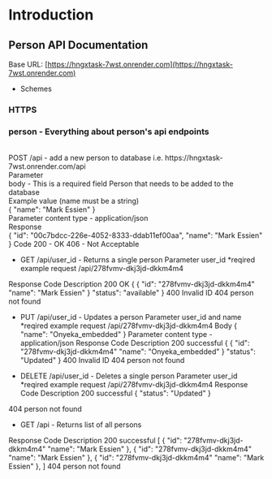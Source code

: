 # Introduction
## Person API Documentation
Base URL:	[https://hngxtask-7wst.onrender.com](https://hngxtask-7wst.onrender.com)

* Schemes
### HTTPS

### person - Everything about person's api endpoints
<br>
POST  /api 	- add a new person to database i.e. https://hngxtask-7wst.onrender.com/api  <br>
Parameter <br>
body - This is a required field	Person that needs to be added to the database <br>
	 Example value (name must be a string) <br>
	{
   	 "name": "Mark Essien"
  	} <br>
	Parameter content type - application/json <br>
Response <br>
	{
    "id": "00c7bdcc-226e-4052-8333-ddab11ef00aa",
    "name": "Mark Essien"
    }
Code
200	-	OK
406	-	Not Acceptable


* GET /api/user_id	- Returns a single person
Parameter
user_id *reqired
	example request
	/api/278fvmv-dkj3jd-dkkm4m4

Response
Code	Description
200	OK 
{
  {
   "id": "278fvmv-dkj3jd-dkkm4m4"
   "name": "Mark Essien"
  }
  "status": "available"
}
400	Invalid ID
404	person not found


- PUT /api/user_id	- Updates a person
Parameter
user_id and name *reqired
	example request
	/api/278fvmv-dkj3jd-dkkm4m4
Body
	{
   	 "name": "Onyeka_embedded"
  	}
	Parameter content type - application/json
Response
Code	Description
200	successful 
{
  {
   "id": "278fvmv-dkj3jd-dkkm4m4"
   "name": "Onyeka_embedded"
  }
  "status": "Updated"
}
400	Invalid ID
404	person not found


- DELETE /api/user_id	- Deletes a single person
Parameter
user_id *reqired
	example request
	/api/278fvmv-dkj3jd-dkkm4m4
Response
Code	Description
200	successful 
{
  "status": "Updated"
}

404	person not found


- GET /api		- Returns list of all persons

Response
Code	Description
200	successful 
[
  {
   "id": "278fvmv-dkj3jd-dkkm4m4"
   "name": "Mark Essien"
  },
  {
   "id": "278fvmv-dkj3jd-dkkm4m4"
   "name": "Mark Essien"
  },
  {
   "id": "278fvmv-dkj3jd-dkkm4m4"
   "name": "Mark Essien"
  },
]
404	person not found	


